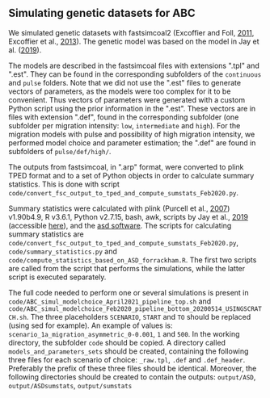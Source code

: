 ## Simulating genetic datasets for ABC

We simulated genetic datasets with fastsimcoal2 (Excoffier and Foll, [2011](https://doi.org/10.1093/bioinformatics/btr124), Excoffier et al., [2013](https://doi.org/10.1371/journal.pgen.1003905)). The genetic model was based on the model in Jay et al. ([2019](https://doi.org/10.1093/molbev/msz038)).

The models are described in the fastsimcoal files with extensions ".tpl" and ".est". They can be found in the corresponding subfolders of the `continuous` and `pulse` folders. Note that we did not use the ".est" files to generate vectors of parameters, as the models were too complex for it to be convenient. Thus vectors of parameters were generated with a custom Python script using the prior information in the ".est". These vectors are in files with extension ".def", found in the corresponding subfolder (one subfolder per migration intensity: `low`, `intermediate` and `high`). For the migration models with pulse and possibility of high migration intensity, we performed model choice and parameter estimation; the ".def" are found in subfolders of `pulse/def/high/`.

The outputs from fastsimcoal, in ".arp" format, were converted to plink TPED format and to a set of Python objects in order to calculate summary statistics. This is done with script `code/convert_fsc_output_to_tped_and_compute_sumstats_Feb2020.py`.

Summary statistics were calculated with plink (Purcell et al., [2007](https://doi.org/10.1086/519795)) v1.90b4.9, R v3.6.1, Python v2.7.15, bash, awk, scripts by Jay et al., [2019](https://doi.org/10.1093/molbev/msz038) (accessible [here](https://gitlab.inria.fr/ml_genetics/public/demoseq/-/tree/master)), and the [asd software](https://github.com/szpiech/asd). The scripts for calculating summary statistics are `code/convert_fsc_output_to_tped_and_compute_sumstats_Feb2020.py`, `code/summary_statistics.py` and `code/compute_statistics_based_on_ASD_forrackham.R`. The first two scripts are called from the script that performs the simulations, while the latter script is executed separately.

The full code needed to perform one or several simulations is present in `code/ABC_simul_modelchoice_April2021_pipeline_top.sh` and `code/ABC_simul_modelchoice_Feb2020_pipeline_bottom_20200514_USINGSCRATCH.sh`. The three placeholders `SCENARIO`, `START` and `TO` should be replaced (using sed for example). An example of values is: `scenario_1a_migration_asymmetric_0-0.001`, `1` and `500`.
In the working directory, the subfolder `code` should be copied. A directory called `models_and_parameters_sets` should be created, containing the following three files for each scenario of choice: `_raw.tpl`, `.def` and `.def_header`. Preferably the prefix of these three files should be identical. Moreover, the following directories should be created to contain the outputs: `output/ASD`, `output/ASDsumstats`, `output/sumstats`